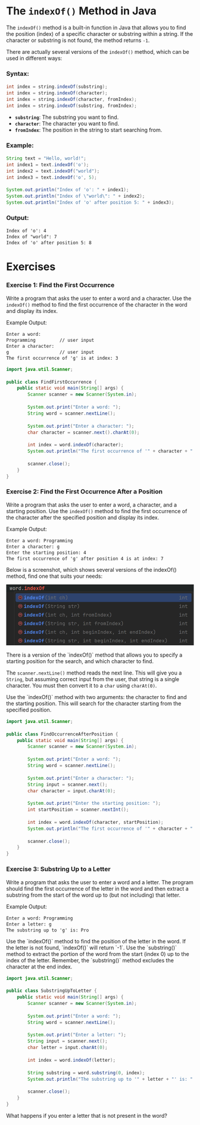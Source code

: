 # The `indexOf()` Method in Java


The `indexOf()` method is a built-in function in Java that allows you to find the position (index) of a specific character or substring within a string. If the character or substring is not found, the method returns `-1`.

There are actually several versions of the `indexOf()` method, which can be used in different ways:

### Syntax:
```java
int index = string.indexOf(substring);
int index = string.indexOf(character);
int index = string.indexOf(character, fromIndex);
int index = string.indexOf(substring, fromIndex);
```

- **`substring`**: The substring you want to find.
- **`character`**: The character you want to find.
- **`fromIndex`**: The position in the string to start searching from.

### Example:
```java
String text = "Hello, world!";
int index1 = text.indexOf('o');
int index2 = text.indexOf("world");
int index3 = text.indexOf('o', 5);

System.out.println("Index of 'o': " + index1);
System.out.println("Index of \"world\": " + index2);
System.out.println("Index of 'o' after position 5: " + index3);
```

### Output:
```
Index of 'o': 4
Index of "world": 7
Index of 'o' after position 5: 8
```

# Exercises

### Exercise 1: Find the First Occurrence
Write a program that asks the user to enter a word and a character. Use the `indexOf()` method to find the first occurrence of the character in the word and display its index.

Example Output:
```
Enter a word: 
Programming         // user input
Enter a character: 
g                   // user input
The first occurrence of 'g' is at index: 3
```

<hint title="Solution">

```java
import java.util.Scanner;

public class FindFirstOccurrence {
    public static void main(String[] args) {
        Scanner scanner = new Scanner(System.in);

        System.out.print("Enter a word: ");
        String word = scanner.nextLine();

        System.out.print("Enter a character: ");
        char character = scanner.next().charAt(0);

        int index = word.indexOf(character);
        System.out.println("The first occurrence of '" + character + "' is at index: " + index);

        scanner.close();
    }
}
```

</hint>

### Exercise 2: Find the First Occurrence After a Position
Write a program that asks the user to enter a word, a character, and a starting position. Use the `indexOf()` method to find the first occurrence of the character after the specified position and display its index.

Example Output:
```
Enter a word: Programming
Enter a character: g
Enter the starting position: 4
The first occurrence of 'g' after position 4 is at index: 7
```

Below is a screenshot, which shows several versions of the indexOf() method, find one that suits your needs:

![indexOf() Method](Resources/IndexOfMethod.png)


<hint title="Hint 1">
There is a version of the `indexOf()` method that allows you to specify a starting position for the search, and which character to find.
</hint>

<hint title="Hint 2">

The `scanner.nextLine()` method reads the next line. This will give you a `String`, but assuming correct input from the user, that string is a single character.
You must then convert it to a `char` using `charAt(0)`.

</hint>

<hint title="Hint 3">
Use the `indexOf()` method with two arguments: the character to find and the starting position. This will search for the character starting from the specified position.
</hint>

<hint title="Solution">

```java
import java.util.Scanner;

public class FindOccurrenceAfterPosition {
    public static void main(String[] args) {
        Scanner scanner = new Scanner(System.in);

        System.out.print("Enter a word: ");
        String word = scanner.nextLine();

        System.out.print("Enter a character: ");
        String input = scanner.next();
        char character = input.charAt(0);

        System.out.print("Enter the starting position: ");
        int startPosition = scanner.nextInt();

        int index = word.indexOf(character, startPosition);
        System.out.println("The first occurrence of '" + character + "' after position " + startPosition + " is at index: " + index);

        scanner.close();
    }
}
```

</hint>

### Exercise 3: Substring Up to a Letter
Write a program that asks the user to enter a word and a letter.
The program should find the first occurrence of the letter in the word and then extract a substring from the start of the word up to (but not including) that letter.

Example Output:
```
Enter a word: Programming
Enter a letter: g
The substring up to 'g' is: Pro
```


<hint title="Hint 1">
Use the `indexOf()` method to find the position of the letter in the word. If the letter is not found, `indexOf()` will return `-1`.
</hint>

<hint title="Hint 2">
Use the `substring()` method to extract the portion of the word from the start (index 0) up to the index of the letter. Remember, the `substring()` method excludes the character at the end index.
</hint>

<hint title="Solution">

```java
import java.util.Scanner;

public class SubstringUpToLetter {
    public static void main(String[] args) {
        Scanner scanner = new Scanner(System.in);

        System.out.print("Enter a word: ");
        String word = scanner.nextLine();

        System.out.print("Enter a letter: ");
        String input = scanner.next();
        char letter = input.charAt(0);

        int index = word.indexOf(letter);

        String substring = word.substring(0, index);
        System.out.println("The substring up to '" + letter + "' is: " + substring);

        scanner.close();
    }
}
```

</hint>

What happens if you enter a letter that is not present in the word?